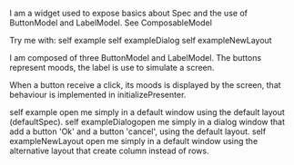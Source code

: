 I am a widget used to expose basics about Spec and the use of  ButtonModel and LabelModel.See ComposableModelTry me with:self exampleself exampleDialogself exampleNewLayoutI am composed of three ButtonModel and LabelModel.The buttons represent moods, the label is use to simulate a screen.When a button receive a click, its moods is displayed by the screen, that behaviour is implemented in initializePresenter.self example open me simply in a default window using the default layout (defaultSpec).self exampleDialogopen me simply in a dialog window that add a button 'Ok' and a button 'cancel', using the default layout.self exampleNewLayout open me simply in a default window using the alternative layout that create column instead of rows.